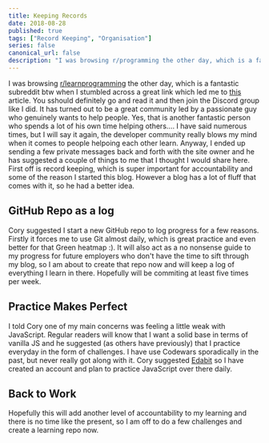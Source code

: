 ```yaml
---
title: Keeping Records
date: 2018-08-28
published: true
tags: ["Record Keeping", "Organisation"]
series: false
canonical_url: false
description: "I was browsing r/programming the other day, which is a fantastic subreddit btw when I stumbled across a great link which led me to this BD article article. You should definitely go and read it and then join the Discord group like I did. It has turned out to be a great community led by a passionate guy who genuinely wants to help people."
---
```


I was browsing [r/learnprogramming](https://www.reddit.com/r/learnprogramming/) the other day, which is a fantastic subreddit btw when I stumbled across a great link which led me to [this](https://bttrdvlpr.com/start/) article. You sshould definitely go and read it and then join the Discord group like I did. It has turned out to be a great community led by a passionate guy who genuinely wants to help people. Yes, that is another fantastic person who spends a lot of his own time helping others.... I have said numerous times, but I will say it again, the developer community really blows my mind when it comes to people helpoing each other learn. Anyway, I ended up sending a few private messages back and forth with the site owner and he has suggested a couple of things to me that I thought I would share here. First off is record keeping, which is super important for accountability and some of the reason I started this blog. However a blog has a lot of fluff that comes with it, so he had a better idea.

## GitHub Repo as a log

Cory suggested I start a new GitHub repo to log progress for a few reasons. Firstly it forces me to use Git almost daily, which is great practice and even better for that Green heatmap :). It will also act as a no nonsense guide to my progress for future employers who don't have the time to sift through my blog, so I am about to create that repo now and will keep a log of everything I learn in there. Hopefully will be commiting at least five times per week.

## Practice Makes Perfect

I told Cory one of my main concerns was feeling a little weak with JavaScript. Regular readers will know that I want a solid base in terms of vanilla JS and he suggested (as others have previously) that I practice everyday in the form of challenges. I have use Codewars sporadically in the past, but never really got along with it. Cory suggested [Edabit](https://edabit.com) so I have created an account and plan to practice JavaScript over there daily.

## Back to Work

Hopefully this will add another level of accountability to my learning and there is no time like the present, so I am off to do a few challenges and create a learning repo now.
